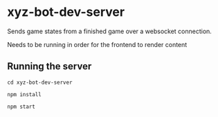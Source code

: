 # xyz-bot-dev-server
Sends game states from a finished game over a websocket connection. 

Needs to be running in order for the frontend to render content

## Running the server

```cd xyz-bot-dev-server```

```npm install```

```npm start ```
